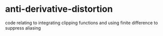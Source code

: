# anti-derivative-distortion
code relating to integrating clipping functions and using finite difference to suppress aliasing
